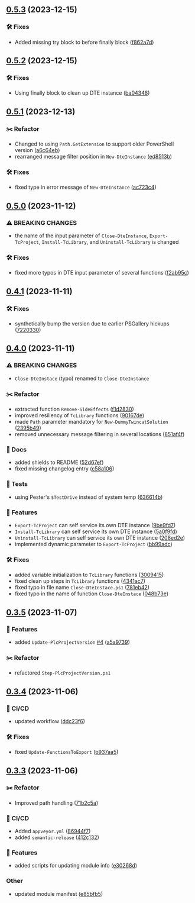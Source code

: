 ## [0.5.3](https://github.com/ahuca/TcPrjMgmt/compare/v0.5.2...v0.5.3) (2023-12-15)


### 🛠 Fixes

* Added missing try block to before finally block ([f862a7d](https://github.com/ahuca/TcPrjMgmt/commit/f862a7d5fbadeb561b99d8d95d18f2fb70f410ea))

## [0.5.2](https://github.com/ahuca/TcPrjMgmt/compare/v0.5.1...v0.5.2) (2023-12-15)


### 🛠 Fixes

* Using finally block to clean up DTE instance ([ba04348](https://github.com/ahuca/TcPrjMgmt/commit/ba043485d73b9c42376a08394649be19a17b308d))

## [0.5.1](https://github.com/ahuca/TcPrjMgmt/compare/v0.5.0...v0.5.1) (2023-12-13)


### :scissors: Refactor

* Changed to using `Path.GetExtension` to support older PowerShell version ([a6c64eb](https://github.com/ahuca/TcPrjMgmt/commit/a6c64ebb0b9de8d07dadf2202e66119beb084966))
* rearranged message filter position in `New-DteInstance` ([ed8513b](https://github.com/ahuca/TcPrjMgmt/commit/ed8513b5e9c5a2269e084ab6cd73cb6dfe4ccb46))


### 🛠 Fixes

* fixed type in error message of `New-DteInstance` ([ac723c4](https://github.com/ahuca/TcPrjMgmt/commit/ac723c4f66cc0d1346e0ef4cc1d8f5f375d710de))

## [0.5.0](https://github.com/ahuca/TcPrjMgmt/compare/v0.4.1...v0.5.0) (2023-11-12)


### ⚠ BREAKING CHANGES

* the name of the input parameter of `Close-DteInstance`, `Export-TcProject`, `Install-TcLibrary`, and `Uninstall-TcLibrary` is changed

### 🛠 Fixes

* fixed more typos in DTE input parameter of several functions ([f2ab95c](https://github.com/ahuca/TcPrjMgmt/commit/f2ab95c626b9dfd02071fa72dab3316742b3ca18))

## [0.4.1](https://github.com/ahuca/TcPrjMgmt/compare/v0.4.0...v0.4.1) (2023-11-11)


### 🛠 Fixes

* synthetically bump the version due to earlier PSGallery hickups ([7220330](https://github.com/ahuca/TcPrjMgmt/commit/7220330256d25db71bff7e2eb7d6467c44c124dc))

## [0.4.0](https://github.com/ahuca/TcPrjMgmt/compare/v0.3.5...v0.4.0) (2023-11-11)


### ⚠ BREAKING CHANGES

* `Close-DteInstace` (typo) renamed to `Close-DteInstance`

### :scissors: Refactor

* extracted function `Remove-SideEffects` ([f1d2830](https://github.com/ahuca/TcPrjMgmt/commit/f1d283057d0632bab159b29b1df6fe3f06031920))
* improved resiliency of `TcLibrary` functions ([90167de](https://github.com/ahuca/TcPrjMgmt/commit/90167de2a223d5236cbf97d2997e7a76d80c8c58))
* made `Path` parameter mandatory for `New-DummyTwincatSolution` ([2395b49](https://github.com/ahuca/TcPrjMgmt/commit/2395b4904e9d9b627dfc9aa385c57827d3f920b1))
* removed unnecessary message filtering in several locations ([851af4f](https://github.com/ahuca/TcPrjMgmt/commit/851af4f45b210dcd334623f89ce89c8cf585f468))


### 📔 Docs

* added shields to README ([52d67ef](https://github.com/ahuca/TcPrjMgmt/commit/52d67ef31f427c84ab6522067b45418711982359))
* fixed missing changelog entry ([c58a106](https://github.com/ahuca/TcPrjMgmt/commit/c58a1066a3b77243c0e3864612a8e041aed2d69c))


### 🧪 Tests

* using Pester's `$TestDrive` instead of system temp ([636614b](https://github.com/ahuca/TcPrjMgmt/commit/636614b476ffe60348593497b8e189bfeea17dc7))


### 🚀 Features

* `Export-TcProject` can self service its own DTE instance ([9be9fd7](https://github.com/ahuca/TcPrjMgmt/commit/9be9fd7bcecef891a94665bec8ad0e8882768f8a))
* `Install-TcLibrary` can self service its own DTE instance ([5a0f9fd](https://github.com/ahuca/TcPrjMgmt/commit/5a0f9fd2631a0fc0b0e7ae28136805de953dbb66))
* `Uninstall-TcLibrary` can self service its own DTE instance ([208ed2e](https://github.com/ahuca/TcPrjMgmt/commit/208ed2efd10a1e6c674dc2b83f1b0c2f92aeddbe))
* implemented dynamic parameter to `Export-TcProject` ([bb99adc](https://github.com/ahuca/TcPrjMgmt/commit/bb99adce23c7db8efeceda669fbd9f41931f3fce))


### 🛠 Fixes

* added variable initialization to `TcLibrary` functions ([3009415](https://github.com/ahuca/TcPrjMgmt/commit/3009415051e21eb8156213f67085ccb07e25a62f))
* fixed clean up steps in `TcLibrary` functions ([4341ac7](https://github.com/ahuca/TcPrjMgmt/commit/4341ac77d7ba2aaf0e429f0d95a47d13ec690eab))
* fixed typo in file name `Close-DteInstace.ps1` ([781eb42](https://github.com/ahuca/TcPrjMgmt/commit/781eb42338ce4d634793e610d854774529e61e06))
* fixed typo in the name of function `Close-DteInstace` ([048b73e](https://github.com/ahuca/TcPrjMgmt/commit/048b73ef7483145ba26b5ed83dd84ef1e4ddb4c0))

## [0.3.5](https://github.com/ahuca/TcPrjMgmt/compare/v0.3.4...v0.3.5) (2023-11-07)


### 🚀 Features

* added `Update-PlcProjectVersion` [#4](https://github.com/ahuca/TcPrjMgmt/issues/4) ([a5a9739](https://github.com/ahuca/TcPrjMgmt/commit/a5a97398804189a8dcb0ad4e6cc142acc357ef3d))

### :scissors: Refactor

* refactored `Step-PlcProjectVersion.ps1`

## [0.3.4](https://github.com/ahuca/TcPrjMgmt/compare/v0.3.3...v0.3.4) (2023-11-06)


### 🦊 CI/CD

* updated workflow ([ddc23f6](https://github.com/ahuca/TcPrjMgmt/commit/ddc23f64cdc14cef850d798ab60018ba5d95972e))


### 🛠 Fixes

* fixed  `Update-FunctionsToExport` ([b937aa5](https://github.com/ahuca/TcPrjMgmt/commit/b937aa51dcd0f8de2c7f23c18349a4cf3a06b78c))

## [0.3.3](https://github.com/ahuca/TcPrjMgmt/compare/v0.3.2...v0.3.3) (2023-11-06)


### :scissors: Refactor

* Improved path handling ([71b2c5a](https://github.com/ahuca/TcPrjMgmt/commit/71b2c5a69f3f226eb45d88aa47997a49c5b5edb4))


### 🦊 CI/CD

* Added `appveyor.yml` ([86944f7](https://github.com/ahuca/TcPrjMgmt/commit/86944f74257bdc63a04427a97decff7990e5ca35))
* added `semantic-release` ([412c132](https://github.com/ahuca/TcPrjMgmt/commit/412c132ab66cc62a504444a95ef898112aa57c62))


### 🚀 Features

* added scripts for updating module info ([e30268d](https://github.com/ahuca/TcPrjMgmt/commit/e30268daabbc8610809b4759753289f4d3ec03a6))


### Other

* updated module manifest ([e85bfb5](https://github.com/ahuca/TcPrjMgmt/commit/e85bfb50b93a995bbba4d401be3833fb2be78a14))
